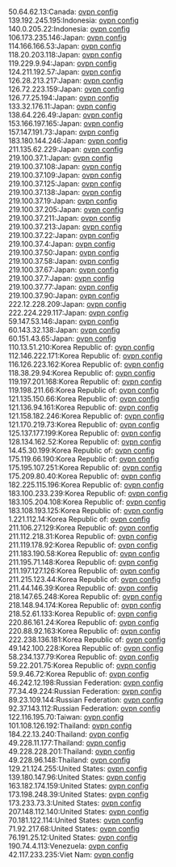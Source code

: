 50.64.62.13:Canada: [ovpn config](vpn/50_64_62_13.ovpn)  
139.192.245.195:Indonesia: [ovpn config](vpn/139_192_245_195.ovpn)  
140.0.205.22:Indonesia: [ovpn config](vpn/140_0_205_22.ovpn)  
106.173.235.146:Japan: [ovpn config](vpn/106_173_235_146.ovpn)  
114.166.166.53:Japan: [ovpn config](vpn/114_166_166_53.ovpn)  
118.20.203.118:Japan: [ovpn config](vpn/118_20_203_118.ovpn)  
119.229.9.94:Japan: [ovpn config](vpn/119_229_9_94.ovpn)  
124.211.192.57:Japan: [ovpn config](vpn/124_211_192_57.ovpn)  
126.28.213.217:Japan: [ovpn config](vpn/126_28_213_217.ovpn)  
126.72.223.159:Japan: [ovpn config](vpn/126_72_223_159.ovpn)  
126.77.25.194:Japan: [ovpn config](vpn/126_77_25_194.ovpn)  
133.32.176.11:Japan: [ovpn config](vpn/133_32_176_11.ovpn)  
138.64.226.49:Japan: [ovpn config](vpn/138_64_226_49.ovpn)  
153.166.197.165:Japan: [ovpn config](vpn/153_166_197_165.ovpn)  
157.147.191.73:Japan: [ovpn config](vpn/157_147_191_73.ovpn)  
183.180.144.246:Japan: [ovpn config](vpn/183_180_144_246.ovpn)  
211.135.62.229:Japan: [ovpn config](vpn/211_135_62_229.ovpn)  
219.100.37.1:Japan: [ovpn config](vpn/219_100_37_1.ovpn)  
219.100.37.108:Japan: [ovpn config](vpn/219_100_37_108.ovpn)  
219.100.37.109:Japan: [ovpn config](vpn/219_100_37_109.ovpn)  
219.100.37.125:Japan: [ovpn config](vpn/219_100_37_125.ovpn)  
219.100.37.138:Japan: [ovpn config](vpn/219_100_37_138.ovpn)  
219.100.37.19:Japan: [ovpn config](vpn/219_100_37_19.ovpn)  
219.100.37.205:Japan: [ovpn config](vpn/219_100_37_205.ovpn)  
219.100.37.211:Japan: [ovpn config](vpn/219_100_37_211.ovpn)  
219.100.37.213:Japan: [ovpn config](vpn/219_100_37_213.ovpn)  
219.100.37.22:Japan: [ovpn config](vpn/219_100_37_22.ovpn)  
219.100.37.4:Japan: [ovpn config](vpn/219_100_37_4.ovpn)  
219.100.37.50:Japan: [ovpn config](vpn/219_100_37_50.ovpn)  
219.100.37.58:Japan: [ovpn config](vpn/219_100_37_58.ovpn)  
219.100.37.67:Japan: [ovpn config](vpn/219_100_37_67.ovpn)  
219.100.37.7:Japan: [ovpn config](vpn/219_100_37_7.ovpn)  
219.100.37.77:Japan: [ovpn config](vpn/219_100_37_77.ovpn)  
219.100.37.90:Japan: [ovpn config](vpn/219_100_37_90.ovpn)  
222.12.228.209:Japan: [ovpn config](vpn/222_12_228_209.ovpn)  
222.224.229.117:Japan: [ovpn config](vpn/222_224_229_117.ovpn)  
59.147.53.146:Japan: [ovpn config](vpn/59_147_53_146.ovpn)  
60.143.32.138:Japan: [ovpn config](vpn/60_143_32_138.ovpn)  
60.151.43.65:Japan: [ovpn config](vpn/60_151_43_65.ovpn)  
110.13.51.210:Korea Republic of: [ovpn config](vpn/110_13_51_210.ovpn)  
112.146.222.171:Korea Republic of: [ovpn config](vpn/112_146_222_171.ovpn)  
116.126.223.162:Korea Republic of: [ovpn config](vpn/116_126_223_162.ovpn)  
118.38.29.94:Korea Republic of: [ovpn config](vpn/118_38_29_94.ovpn)  
119.197.201.168:Korea Republic of: [ovpn config](vpn/119_197_201_168.ovpn)  
119.198.211.66:Korea Republic of: [ovpn config](vpn/119_198_211_66.ovpn)  
121.135.150.66:Korea Republic of: [ovpn config](vpn/121_135_150_66.ovpn)  
121.136.94.161:Korea Republic of: [ovpn config](vpn/121_136_94_161.ovpn)  
121.158.182.246:Korea Republic of: [ovpn config](vpn/121_158_182_246.ovpn)  
121.170.219.73:Korea Republic of: [ovpn config](vpn/121_170_219_73.ovpn)  
125.137.177.199:Korea Republic of: [ovpn config](vpn/125_137_177_199.ovpn)  
128.134.162.52:Korea Republic of: [ovpn config](vpn/128_134_162_52.ovpn)  
14.45.30.199:Korea Republic of: [ovpn config](vpn/14_45_30_199.ovpn)  
175.119.66.190:Korea Republic of: [ovpn config](vpn/175_119_66_190.ovpn)  
175.195.107.251:Korea Republic of: [ovpn config](vpn/175_195_107_251.ovpn)  
175.209.80.40:Korea Republic of: [ovpn config](vpn/175_209_80_40.ovpn)  
182.225.115.196:Korea Republic of: [ovpn config](vpn/182_225_115_196.ovpn)  
183.100.233.239:Korea Republic of: [ovpn config](vpn/183_100_233_239.ovpn)  
183.105.204.108:Korea Republic of: [ovpn config](vpn/183_105_204_108.ovpn)  
183.108.193.125:Korea Republic of: [ovpn config](vpn/183_108_193_125.ovpn)  
1.221.112.14:Korea Republic of: [ovpn config](vpn/1_221_112_14.ovpn)  
211.106.27.129:Korea Republic of: [ovpn config](vpn/211_106_27_129.ovpn)  
211.112.218.31:Korea Republic of: [ovpn config](vpn/211_112_218_31.ovpn)  
211.119.178.92:Korea Republic of: [ovpn config](vpn/211_119_178_92.ovpn)  
211.183.190.58:Korea Republic of: [ovpn config](vpn/211_183_190_58.ovpn)  
211.195.71.148:Korea Republic of: [ovpn config](vpn/211_195_71_148.ovpn)  
211.197.127.126:Korea Republic of: [ovpn config](vpn/211_197_127_126.ovpn)  
211.215.123.44:Korea Republic of: [ovpn config](vpn/211_215_123_44.ovpn)  
211.44.146.39:Korea Republic of: [ovpn config](vpn/211_44_146_39.ovpn)  
218.147.65.248:Korea Republic of: [ovpn config](vpn/218_147_65_248.ovpn)  
218.148.94.174:Korea Republic of: [ovpn config](vpn/218_148_94_174.ovpn)  
218.52.61.133:Korea Republic of: [ovpn config](vpn/218_52_61_133.ovpn)  
220.86.161.24:Korea Republic of: [ovpn config](vpn/220_86_161_24.ovpn)  
220.88.92.163:Korea Republic of: [ovpn config](vpn/220_88_92_163.ovpn)  
222.238.136.181:Korea Republic of: [ovpn config](vpn/222_238_136_181.ovpn)  
49.142.100.228:Korea Republic of: [ovpn config](vpn/49_142_100_228.ovpn)  
58.234.137.79:Korea Republic of: [ovpn config](vpn/58_234_137_79.ovpn)  
59.22.201.75:Korea Republic of: [ovpn config](vpn/59_22_201_75.ovpn)  
59.9.46.72:Korea Republic of: [ovpn config](vpn/59_9_46_72.ovpn)  
46.242.12.198:Russian Federation: [ovpn config](vpn/46_242_12_198.ovpn)  
77.34.49.224:Russian Federation: [ovpn config](vpn/77_34_49_224.ovpn)  
89.23.109.144:Russian Federation: [ovpn config](vpn/89_23_109_144.ovpn)  
92.37.143.112:Russian Federation: [ovpn config](vpn/92_37_143_112.ovpn)  
122.116.195.70:Taiwan: [ovpn config](vpn/122_116_195_70.ovpn)  
101.108.126.192:Thailand: [ovpn config](vpn/101_108_126_192.ovpn)  
184.22.13.240:Thailand: [ovpn config](vpn/184_22_13_240.ovpn)  
49.228.11.177:Thailand: [ovpn config](vpn/49_228_11_177.ovpn)  
49.228.228.201:Thailand: [ovpn config](vpn/49_228_228_201.ovpn)  
49.228.96.148:Thailand: [ovpn config](vpn/49_228_96_148.ovpn)  
129.21.124.255:United States: [ovpn config](vpn/129_21_124_255.ovpn)  
139.180.147.96:United States: [ovpn config](vpn/139_180_147_96.ovpn)  
163.182.174.159:United States: [ovpn config](vpn/163_182_174_159.ovpn)  
173.198.248.39:United States: [ovpn config](vpn/173_198_248_39.ovpn)  
173.233.73.3:United States: [ovpn config](vpn/173_233_73_3.ovpn)  
207.148.112.140:United States: [ovpn config](vpn/207_148_112_140.ovpn)  
70.181.122.114:United States: [ovpn config](vpn/70_181_122_114.ovpn)  
71.92.217.68:United States: [ovpn config](vpn/71_92_217_68.ovpn)  
76.191.25.12:United States: [ovpn config](vpn/76_191_25_12.ovpn)  
190.74.4.113:Venezuela: [ovpn config](vpn/190_74_4_113.ovpn)  
42.117.233.235:Viet Nam: [ovpn config](vpn/42_117_233_235.ovpn)  
